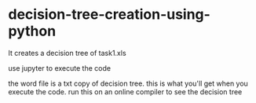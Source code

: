 # decision-tree-creation-using-python
It creates a decision tree of task1.xls

use jupyter to execute the code

the word file is a txt copy of decision tree. this is what you'll get when you execute the code. run this on an online compiler to see the decision tree 
